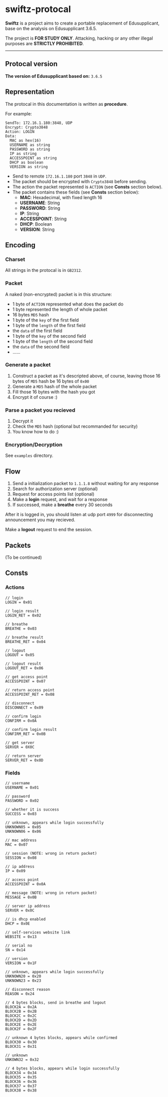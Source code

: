swiftz-protocal
==========

**Swiftz** is a project aims to create a portable replacement of Edusupplicant, base on the analysis on Edusupplicant 3.6.5.

The project is **FOR STUDY ONLY**. Attacking, hacking or any other illegal purposes are **STRICTLY PROHIBITED**.

----------

## Protocal version

**The version of Edusupplicant based on:** `3.6.5`


## Representation

The protocal in this documentation is written as **procedure**.

For example:

    SendTo: 172.16.1.180:3848, UDP
    Encrypt: Crypto3848
    Action: LOGIN
    Data:
      MAC as hex(16)
      USERNAME as string
      PASSWORD as string
      IP as string
      ACCESSPOINT as string
      DHCP as boolean
      VERSION as string

- Send to remote `172.16.1.180` port `3848` in `UDP`.
- The packet should be encrypted with `Crypto3848` before sending.
- The action the packet represented is `ACTION` (see **Consts** section below).
- The packet contains these fields (see **Consts** section below):
  * **MAC**: Hexadecimal, with fixed length 16
  * **USERNAME**: String
  * **PASSWORD**: String
  * **IP**: String
  * **ACCESSPOINT**: String
  * **DHCP**: Boolean
  * **VERSION**: String


## Encoding

### Charset

All strings in the protocal is in `GB2312`.

### Packet

A naked (non-encrypted) packet is in this structure:

- 1 byte of `ACTION` represented what does the packet do
- 1 byte represented the length of whole packet
- 16 bytes `MD5` hash
- 1 byte of the `key` of the first field
- 1 byte of the `length` of the first field
- the `data` of the first field
- 1 byte of the `key` of the second field
- 1 byte of the `length` of the second field
- the `data` of the second field
- ......

### Generate a packet

1. Construct a packet as it's descripted above, of course, leaving those 16 bytes of `MD5` hash be 16 bytes of `0x00`
2. Generate a `MD5` hash of the whole packet
3. Fill those 16 bytes with the hash you got
4. Encrypt it of course :)

### Parse a packet you recieved

1. Decrypt it
2. Check the `MD5` hash (optional but recommanded for security)
3. You know how to do :)

### Encryption/Decryption

See `examples` directory.


## Flow

1. Send a initialization packet to `1.1.1.8` without waiting for any response
2. Search for authorization server (optional)
3. Request for access points list (optional)
4. Make a **login** request, and wait for a response
5. If successed, make a **breathe** every 30 seconds

After it is logged in, you should listen at udp port `4999` for disconnecting announcement you may recieved.

Make a **logout** request to end the session.


## Packets

(To be continued)


## Consts

### Actions

    // login
    LOGIN = 0x01

    // login result
    LOGIN_RET = 0x02

    // breathe
    BREATHE = 0x03

    // breathe result
    BREATHE_RET = 0x04

    // logout
    LOGOUT = 0x05

    // logout result
    LOGOUT_RET = 0x06

    // get access point
    ACCESSPOINT = 0x07

    // return access point
    ACCESSPOINT_RET = 0x08

    // disconnect
    DISCONNECT = 0x09

    // confirm login
    CONFIRM = 0x0A

    // confirm login result
    CONFIRM_RET = 0x0B

    // get server
    SERVER = 0X0C

    // return server
    SERVER_RET = 0x0D

### Fields

    // username
    USERNAME = 0x01

    // password
    PASSWORD = 0x02

    // whether it is success
    SUCCESS = 0x03

    // unknown, appears while login successfully
    UNKNOWN05 = 0x05
    UNKNOWN06 = 0x06

    // mac address
    MAC = 0x07

    // session (NOTE: wrong in return packet)
    SESSION = 0x08

    // ip address
    IP = 0x09

    // access point
    ACCESSPOINT = 0x0A

    // message (NOTE: wrong in return packet)
    MESSAGE = 0x0B

    // server ip address
    SERVER = 0x0C

    // is dhcp enabled
    DHCP = 0x0E

    // self-services website link
    WEBSITE = 0x13

    // serial no
    SN = 0x14

    // version
    VERSION = 0x1F

    // unknown, appears while login successfully
    UNKNOWN20 = 0x20
    UNKNOWN23 = 0x23

    // disconnect reason
    REASON = 0x24

    // 4 bytes blocks, send in breathe and logout
    BLOCK2A = 0x2A
    BLOCK2B = 0x2B
    BLOCK2C = 0x2C
    BLOCK2D = 0x2D
    BLOCK2E = 0x2E
    BLOCK2F = 0x2F

    // unknown 4 bytes blocks, appears while confirmed
    BLOCK30 = 0x30
    BLOCK31 = 0x31

    // unknown
    UNKOWN32 = 0x32

    // 4 bytes blocks, appears while login successfully
    BLOCK34 = 0x34
    BLOCK35 = 0x35
    BLOCK36 = 0x36
    BLOCK37 = 0x37
    BLOCK38 = 0x38
